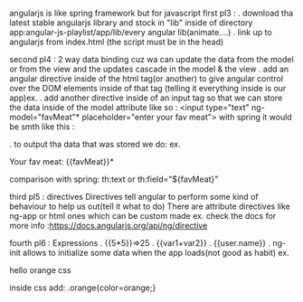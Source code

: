 angularjs is like spring framework but for javascript
first pl3 :
  . download tha latest stable angularjs library and stock in "lib" inside of directory app:angular-js-playlist/app/lib/every angular lib(animate....)
  . link up to angularjs from index.html (the script must be in the head)

second pl4 : 2 way data binding
cuz wa can update the data from the model or from the view and the updates cascade in the model & the view
  . add an angular directive inside of the html tag(or another) to give angular control over the DOM elements inside of that tag (telling it everything inside is our app)ex.<html ng-app>
  . add another directive inside of an input tag so that we can store the data inside of the model attribute like so : <input type="text" ng-model="favMeat"* placeholder="enter your fav meat">
  with spring it would be smth like this :
    <form action="#" th:action="@{/comments/saveNewComment}" th:object="${comment}" method="POST">
    . to output tha data that was stored we do:
    ex.<p>Your fav meat: {{favMeat}}*</p>
      comparison with spring: th:text or th:field="${favMeat}"

third pl5 :  directives
Directives tell angular to perform some kind of behaviour to help us out(tell it what to do)
There are attribute directives like ng-app or html ones which can be custom made ex.<ninja></ninja>
check the docs for more info :https://docs.angularjs.org/api/ng/directive

fourth pl6 : Expressions
 . {{5*5}}=>25
 . {{var1+var2}}
 . {{user.name}}
 . ng-init allows to initialize some data   when the app loads(not good as habit)
   ex.<body ng-init="color='orange'">
          <p class="{{color}}">hello orange css</p>
      </body>
      inside css add: .orange{color=orange;}
